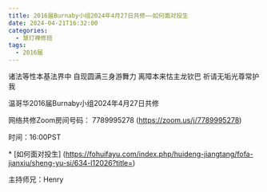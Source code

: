 ```yaml
---
title: 2016届Burnaby小组2024年4月27日共修——如何面对投生
date: 2024-04-21T16:32:00
categories:
  - 慧灯禅修班
tags:
  - 2016届
---
```

诸法等性本基法界中 自现圆满三身游舞力 离障本来怙主龙钦巴 祈请无垢光尊常护我



温哥华2016届Burnaby小组2024年4月27日共修



网络共修Zoom房间号码： 7789995278 (<https://zoom.us/j/7789995278>)



时间：16:00PST


\* \[如何面对投生]
(https://fohuifayu.com/index.php/huideng-jiangtang/fofa-jianxiu/sheng-yu-si/634-l12026?title=)





主持师兄：Henry
